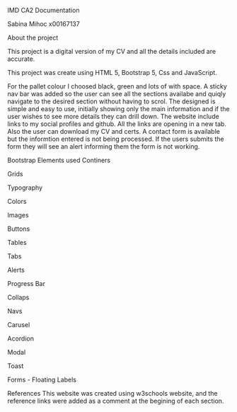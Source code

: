 IMD CA2 Documentation

Sabina Mihoc x00167137

About the project

This project is a digital version of my CV and all the details included are accurate.

This project was create using HTML 5, Bootstrap 5, Css and JavaScript.

For the pallet colour I choosed black, green and lots of with space. A sticky nav bar was added so the user can see all the sections availabe and quiqly navigate to the desired section without having to scrol. The designed is simple and easy to use, initially showing only the main information and if the user wishes to see more details they can drill down. The website include links to my social profiles and github. All the links are opening in a new tab. Also the user can download my CV and certs. A contact form is available but the informtion entered is not being processed. If the users submits the form they will see an alert informing them the form is not working.

Bootstrap Elements used
Continers

Grids

Typography

Colors

Images

Buttons

Tables

Tabs

Alerts

Progress Bar

Collaps

Navs

Carusel

Acordion

Modal

Toast

Forms - Floating Labels

References
This website was created using w3schools website, and the reference links were added as a comment at the begining of each section.
